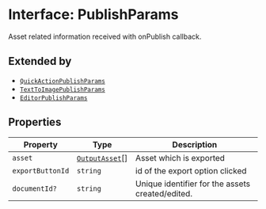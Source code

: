 # Interface: PublishParams

Asset related information received with onPublish callback.

## Extended by

- [`QuickActionPublishParams`](quick-action-publish-params/index.md)
- [`TextToImagePublishParams`](text-to-image-publish-params/index.md)
- [`EditorPublishParams`](editor-publish-params/index.md)

## Properties

| Property | Type | Description |
| ------ | ------ | ------ |
| `asset` | [`OutputAsset`](../../Asset.types/interfaces/output-asset/index.md)[] | Asset which is exported |
| `exportButtonId` | `string` | id of the export option clicked |
| `documentId?` | `string` | Unique identifier for the assets created/edited. |
